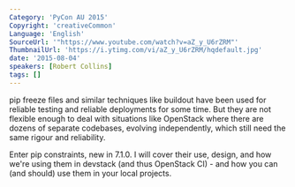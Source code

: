```yaml
---
Category: 'PyCon AU 2015'
Copyright: 'creativeCommon'
Language: 'English'
SourceUrl: '"https://www.youtube.com/watch?v=aZ_y_U6rZRM"'
ThumbnailUrl: 'https://i.ytimg.com/vi/aZ_y_U6rZRM/hqdefault.jpg'
date: '2015-08-04'
speakers: [Robert Collins]
tags: []
---
```

pip freeze files and similar techniques like buildout have been used for reliable testing and reliable deployments for some time. But they are not flexible enough to deal with situations like OpenStack where there are dozens of separate codebases, evolving independently, which still need the same rigour and reliability.

Enter pip constraints, new in 7.1.0. I will cover their use, design, and how we're using them in devstack (and thus OpenStack CI) - and how you can (and should) use them in your local projects.


